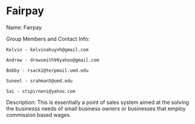 # Fairpay

Name: Fairpay

Group Members and Contact Info:

    Kelvin - kelvinahuynh@gmail.com
    
    Andrew - drewsmith99yahoo@gmail.com
    
    Bobby - rsack1@terpmail.umd.edu
    
    Suneel - srahman5@umd.edu
    
    Sai - stipirneni@yahoo.com

Description: This is essentially a point of sales system aimed at the solving the businesss needs of small business owners or businesses that employ commission based wages.
